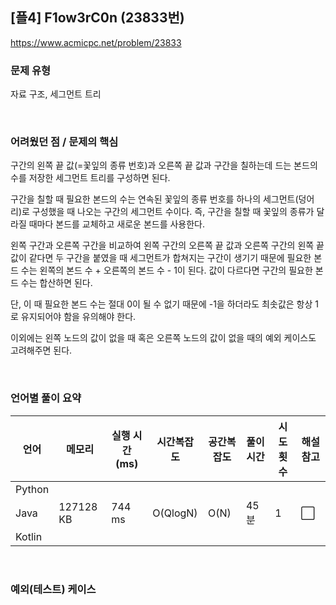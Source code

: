 ## [플4] F1ow3rC0n (23833번)

https://www.acmicpc.net/problem/23833

### 문제 유형

자료 구조, 세그먼트 트리

<br>

### 어려웠던 점 / 문제의 핵심

구간의 왼쪽 끝 값(=꽃잎의 종류 번호)과 오른쪽 끝 값과 구간을 칠하는데 드는 본드의 수를 저장한 세그먼트 트리를 구성하면 된다.

구간을 칠할 때 필요한 본드의 수는 연속된 꽃잎의 종류 번호를 하나의 세그먼트(덩어리)로 구성했을 때 나오는 구간의 세그먼트 수이다. 즉, 구간을 칠할 때 꽃잎의 종류가 달라질 때마다 본드를 교체하고 새로운 본드를 사용한다.

왼쪽 구간과 오른쪽 구간을 비교하여 왼쪽 구간의 오른쪽 끝 값과 오른쪽 구간의 왼쪽 끝 값이 같다면 두 구간을 붙였을 때 세그먼트가 합쳐지는 구간이 생기기 때문에 필요한 본드 수는 왼쪽의 본드 수 + 오른쪽의 본드 수 - 1이 된다. 값이 다르다면 구간의 필요한 본드 수는 합산하면 된다.

단, 이 때 필요한 본드 수는 절대 0이 될 수 없기 때문에 -1을 하더라도 최솟값은 항상 1로 유지되어야 함을 유의해야 한다.

이외에는 왼쪽 노드의 값이 없을 때 혹은 오른쪽 노드의 값이 없을 때의 예외 케이스도 고려해주면 된다.

<br>

### 언어별 풀이 요약

| 언어   | 메모리    | 실행 시간(ms) | 시간복잡도 | 공간복잡도 | 풀이 시간 | 시도 횟수 | 해설 참고            |
| ------ | --------- | ------------- | ---------- | ---------- | --------- | --------- | -------------------- |
| Python |           |               |            |            |           |           |                      |
| Java   | 127128 KB | 744 ms        | O(QlogN)   | O(N)       | 45분      | 1         | :white_large_square: |
| Kotlin |           |               |            |            |           |           |                      |

<br>

### 예외(테스트) 케이스

```
```

